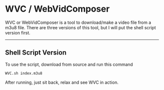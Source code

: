 # WVC / WebVidComposer

WVC or WebVidComposer is a tool to download/make a video file from a m3u8 file. There are three versions of this tool, but I will put the shell script version first.

---

## Shell Script Version
To use the script, download from source and run this command

``` WVC.sh index.m3u8 ```

After running, just sit back, relax and see WVC in action.
